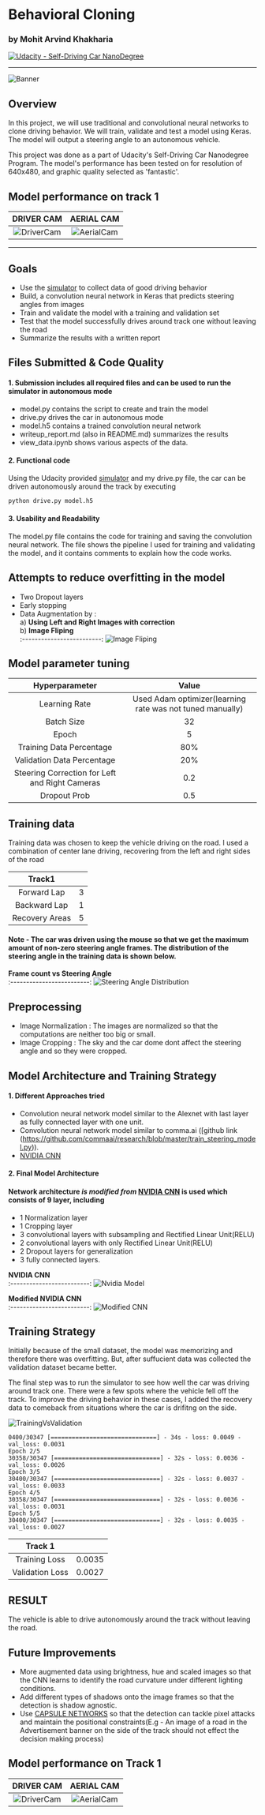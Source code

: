 # **Behavioral Cloning** 
### by Mohit Arvind Khakharia
[![Udacity - Self-Driving Car NanoDegree](https://s3.amazonaws.com/udacity-sdc/github/shield-carnd.svg)](http://www.udacity.com/drive)

[//]: # (Image References)
[image1]: ./write_up_images/nvidia_cnn.png "Nvidia Model"
[image3]: ./write_up_images/data_vs_steering.png "Steering Angle Distribution Image"
[image4]: ./write_up_images/flipped_img.png "Flipped Image"
[image5]: ./write_up_images/origina_vs_cropped.png "Original vs Cropped Image"
[image6]: ./write_up_images/training_vs_validation.png "Training vs Validation Image"
[image7]: ./write_up_images/m-summary.png "Model Summary"
[image8]: ./write_up_images/flipped_img.png "Moving Track1"
[image9]: ./write_up_images/bc.png "Banner"
[image10]: ./write_up_images/autonomous_1.gif "autonomous_1"
[image11]: ./write_up_images/autonomous_2.gif "autonomous_2"

---
![Banner][image9]
## Overview
In this project, we will use traditional and convolutional neural networks to clone driving behavior. We will train, validate and test a model using Keras. The model will output a steering angle to an autonomous vehicle.

This project was done as a part of Udacity's Self-Driving Car Nanodegree Program. The model's performance has been tested on for resolution of 640x480, and graphic quality selected as 'fantastic'.

## Model performance on track 1

 **DRIVER CAM**                     |  **AERIAL CAM** 
 :-------------------------:|:-------------------------:
 ![DriverCam][image10] |  ![AerialCam][image11]
---

## Goals

* Use the [simulator](https://github.com/udacity/self-driving-car-sim) to collect data of good driving behavior
* Build, a convolution neural network in Keras that predicts steering angles from images
* Train and validate the model with a training and validation set
* Test that the model successfully drives around track one without leaving the road
* Summarize the results with a written report


## Files Submitted & Code Quality

#### 1. Submission includes all required files and can be used to run the simulator in autonomous mode

* model.py contains the script to create and train the model
* drive.py drives the car in autonomous mode
* model.h5 contains a trained convolution neural network 
* writeup_report.md (also in README.md) summarizes the results
* view_data.ipynb shows various aspects of the data.

#### 2. Functional code
Using the Udacity provided [simulator](https://github.com/udacity/self-driving-car-sim) and my drive.py file, the car can be driven autonomously around the track by executing 
```sh
python drive.py model.h5
```

#### 3. Usability and Readability

The model.py file contains the code for training and saving the convolution neural network. The file shows the pipeline I used for training and validating the model, and it contains comments to explain how the code works.

## Attempts to reduce overfitting in the model
- Two Dropout layers
- Early stopping
- Data Augmentation by :   
a) **Using Left and Right Images with correction**  
b) **Image Fliping**                    
 :-------------------------:
![Image Fliping][image4]               

## Model parameter tuning

 
| Hyperparameter         	|     Value	        					| 
|:---------------------:|:---------------------------------------------:| 
| Learning Rate        			| Used Adam optimizer(learning rate was not tuned manually) 									| 
| Batch Size         			| 32  									| 
| Epoch     				| 5										|
| Training Data Percentage					| 80%								|
| Validation Data Percentage	      			| 20%					 				|
| Steering Correction for Left and Right Cameras				    | 0.2      							|
| Dropout Prob				    | 0.5      							|

## Training data

Training data was chosen to keep the vehicle driving on the road. I used a combination of center lane driving, recovering from the left and right sides of the road 
 
| Track1         	|     	        					| 
|:---------------------:|:---------------------------------------------:| 
| Forward Lap        			| 3						| 
| Backward Lap         			| 1  									| 
| Recovery Areas     				| 5										|

#### Note - The car was driven using the mouse so that we get the maximum amount of non-zero steering angle frames. The distribution of the steering angle in the training data is shown below.
 
 **Frame count vs Steering Angle**                    
 :-------------------------:
 ![Steering Angle Distribution][image3]
 
 ## Preprocessing
 - Image Normalization : The images are normalized so that the computations are neither too big or small.
 - Image Cropping : The sky and the car dome dont affect the steering angle and so they were cropped.

## Model Architecture and Training Strategy

#### 1. Different Approaches tried

- Convolution neural network model similar to the Alexnet with last layer as fully connected layer with one unit. 
- Convolution neural network model similar to comma.ai ([github link (https://github.com/commaai/research/blob/master/train_steering_model.py)).
- [NVIDIA CNN](https://devblogs.nvidia.com/parallelforall/deep-learning-self-driving-cars/)

#### 2. Final Model Architecture

####  Network architecture *is modified from* [NVIDIA CNN](https://devblogs.nvidia.com/parallelforall/deep-learning-self-driving-cars/) is used which consists of 9 layer, including 
- 1 Normalization layer
- 1 Cropping layer
- 3 convolutional layers with subsampling and Rectified Linear Unit(RELU)
- 2 convolutional layers with only Rectified Linear Unit(RELU)
- 2 Dropout layers for generalization
- 3 fully connected layers.

 **NVIDIA CNN**                    
 :-------------------------:
 ![Nvidia Model][image1]
 
  **Modified NVIDIA CNN**                    
 :-------------------------:
 ![Modified CNN][image7]

## Training Strategy
Initially because of the small dataset, the model was memorizing and therefore there was overfitting. But, after suffucient data was collected the validation dataset became better.

The final step was to run the simulator to see how well the car was driving around track one. There were a few spots where the vehicle fell off the track. To improve the driving behavior in these cases, I added the recovery data to comeback from situations where the car is drifitng on the side.

![TrainingVsValidation][image6]

```
0400/30347 [==============================] - 34s - loss: 0.0049 - val_loss: 0.0031
Epoch 2/5
30358/30347 [==============================] - 32s - loss: 0.0036 - val_loss: 0.0026
Epoch 3/5
30400/30347 [==============================] - 32s - loss: 0.0037 - val_loss: 0.0033
Epoch 4/5
30358/30347 [==============================] - 32s - loss: 0.0036 - val_loss: 0.0031
Epoch 5/5
30400/30347 [==============================] - 32s - loss: 0.0035 - val_loss: 0.0027
```

| Track 1         	|     	        					| 
|:---------------------:|:---------------------------------------------:| 
| Training Loss        			| 0.0035						| 
| Validation Loss         			| 0.0027  									|

## RESULT
The vehicle is able to drive autonomously around the track without leaving the road.

## Future Improvements
- More augmented data using brightness, hue and scaled images so that the CNN learns to identify the road curvature under different lighting conditions.
- Add different types of shadows onto the image frames so that the detection is shadow agnostic.
- Use [CAPSULE NETWORKS](https://github.com/naturomics/CapsNet-Tensorflow) so that the detection can tackle pixel attacks and maintain the positional constraints(E.g - An image of a road in the Advertisement banner on the side of the track should not effect the decision making process)

## Model performance on Track 1

 **DRIVER CAM**                     |  **AERIAL CAM** 
 :-------------------------:|:-------------------------:
 ![DriverCam][image10] |  ![AerialCam][image11]
